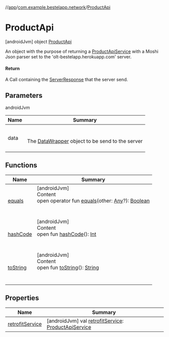 //[app](../../index.md)/[com.example.bestelapp.network](../index.md)/[ProductApi](index.md)



# ProductApi  
 [androidJvm] object [ProductApi](index.md)

An object with the purpose of returning a [ProductApiService](../-product-api-service/index.md) with a Moshi Json parser set to the 'olt-bestelapp.herokuapp.com' server.



#### Return  


A Call containing the [ServerResponse](../../com.example.bestelapp.data.datawrapper/-server-response/index.md) that the server send.

   


## Parameters  
  
androidJvm  
  
|  Name|  Summary| 
|---|---|
| <a name="com.example.bestelapp.network/ProductApi///PointingToDeclaration/"></a>data| <a name="com.example.bestelapp.network/ProductApi///PointingToDeclaration/"></a><br><br>The [DataWrapper](../../com.example.bestelapp.data.datawrapper/-data-wrapper/index.md) object to be send to the server<br><br>
  


## Functions  
  
|  Name|  Summary| 
|---|---|
| <a name="kotlin/Any/equals/#kotlin.Any?/PointingToDeclaration/"></a>[equals](../../com.example.bestelapp.repository/-product-repository/index.md#%5Bkotlin%2FAny%2Fequals%2F%23kotlin.Any%3F%2FPointingToDeclaration%2F%5D%2FFunctions%2F-1024765483)| <a name="kotlin/Any/equals/#kotlin.Any?/PointingToDeclaration/"></a>[androidJvm]  <br>Content  <br>open operator fun [equals](../../com.example.bestelapp.repository/-product-repository/index.md#%5Bkotlin%2FAny%2Fequals%2F%23kotlin.Any%3F%2FPointingToDeclaration%2F%5D%2FFunctions%2F-1024765483)(other: [Any](https://kotlinlang.org/api/latest/jvm/stdlib/kotlin/-any/index.html)?): [Boolean](https://kotlinlang.org/api/latest/jvm/stdlib/kotlin/-boolean/index.html)  <br><br><br>
| <a name="kotlin/Any/hashCode/#/PointingToDeclaration/"></a>[hashCode](../../com.example.bestelapp.repository/-product-repository/index.md#%5Bkotlin%2FAny%2FhashCode%2F%23%2FPointingToDeclaration%2F%5D%2FFunctions%2F-1024765483)| <a name="kotlin/Any/hashCode/#/PointingToDeclaration/"></a>[androidJvm]  <br>Content  <br>open fun [hashCode](../../com.example.bestelapp.repository/-product-repository/index.md#%5Bkotlin%2FAny%2FhashCode%2F%23%2FPointingToDeclaration%2F%5D%2FFunctions%2F-1024765483)(): [Int](https://kotlinlang.org/api/latest/jvm/stdlib/kotlin/-int/index.html)  <br><br><br>
| <a name="kotlin/Any/toString/#/PointingToDeclaration/"></a>[toString](../../com.example.bestelapp.repository/-product-repository/index.md#%5Bkotlin%2FAny%2FtoString%2F%23%2FPointingToDeclaration%2F%5D%2FFunctions%2F-1024765483)| <a name="kotlin/Any/toString/#/PointingToDeclaration/"></a>[androidJvm]  <br>Content  <br>open fun [toString](../../com.example.bestelapp.repository/-product-repository/index.md#%5Bkotlin%2FAny%2FtoString%2F%23%2FPointingToDeclaration%2F%5D%2FFunctions%2F-1024765483)(): [String](https://kotlinlang.org/api/latest/jvm/stdlib/kotlin/-string/index.html)  <br><br><br>


## Properties  
  
|  Name|  Summary| 
|---|---|
| <a name="com.example.bestelapp.network/ProductApi/retrofitService/#/PointingToDeclaration/"></a>[retrofitService](retrofit-service.md)| <a name="com.example.bestelapp.network/ProductApi/retrofitService/#/PointingToDeclaration/"></a> [androidJvm] val [retrofitService](retrofit-service.md): [ProductApiService](../-product-api-service/index.md)   <br>

